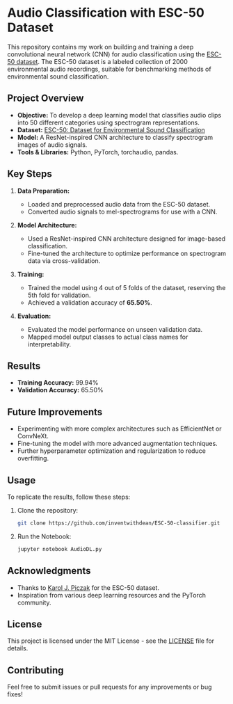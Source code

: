 # Audio Classification with ESC-50 Dataset

This repository contains my work on building and training a deep convolutional neural network (CNN) for audio classification using the [ESC-50 dataset](https://github.com/karolpiczak/ESC-50). The ESC-50 dataset is a labeled collection of 2000 environmental audio recordings, suitable for benchmarking methods of environmental sound classification.

## Project Overview

- **Objective:** To develop a deep learning model that classifies audio clips into 50 different categories using spectrogram representations.
- **Dataset:** [ESC-50: Dataset for Environmental Sound Classification](https://github.com/karolpiczak/ESC-50)
- **Model:** A ResNet-inspired CNN architecture to classify spectrogram images of audio signals.
- **Tools & Libraries:** Python, PyTorch, torchaudio, pandas.

## Key Steps

1. **Data Preparation:**
   - Loaded and preprocessed audio data from the ESC-50 dataset.
   - Converted audio signals to mel-spectrograms for use with a CNN.

2. **Model Architecture:**
   - Used a ResNet-inspired CNN architecture designed for image-based classification.
   - Fine-tuned the architecture to optimize performance on spectrogram data via cross-validation.

4. **Training:**
   - Trained the model using 4 out of 5 folds of the dataset, reserving the 5th fold for validation.
   - Achieved a validation accuracy of **65.50%**.

5. **Evaluation:**
   - Evaluated the model performance on unseen validation data.
   - Mapped model output classes to actual class names for interpretability.

## Results

- **Training Accuracy:** 99.94%
- **Validation Accuracy:** 65.50%

## Future Improvements

- Experimenting with more complex architectures such as EfficientNet or ConvNeXt.
- Fine-tuning the model with more advanced augmentation techniques.
- Further hyperparameter optimization and regularization to reduce overfitting.

## Usage

To replicate the results, follow these steps:

1. Clone the repository:
   ```bash
   git clone https://github.com/inventwithdean/ESC-50-classifier.git
   ```
3. Run the Notebook:
   ```bash
   jupyter notebook AudioDL.py
   ```

## Acknowledgments

- Thanks to [Karol J. Piczak](https://github.com/karolpiczak) for the ESC-50 dataset.
- Inspiration from various deep learning resources and the PyTorch community.

## License

This project is licensed under the MIT License - see the [LICENSE](LICENSE) file for details.

## Contributing

Feel free to submit issues or pull requests for any improvements or bug fixes!
